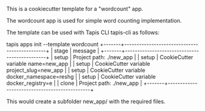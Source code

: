 This is a cookiecutter template for a "wordcount" app.

The wordcount app is used for simple word counting implementation. 

The template can be used with Tapis CLI tapis-cli as follows:

tapis apps init --template wordcount
+-------+----------------------------------------------+
| stage | message                                      |
+-------+----------------------------------------------+
| setup | Project path: ./new_app                      |
| setup | CookieCutter variable name=new_app           |
| setup | CookieCutter variable project_slug=new_app   |
| setup | CookieCutter variable docker_namespace=reshg |
| setup | CookieCutter variable docker_registry=e      |
| clone | Project path: ./new_app                      |
+-------+----------------------------------------------+

This would create a subfolder new_app/ with the required files.
